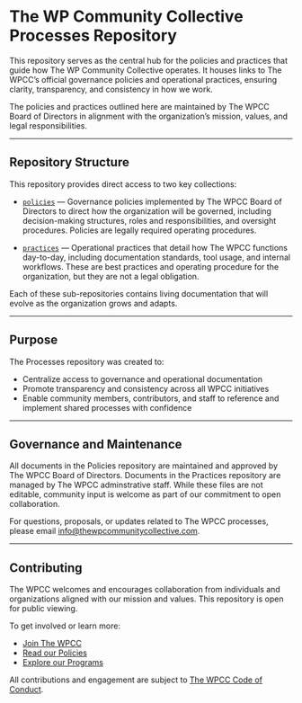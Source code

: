 # The WP Community Collective Processes Repository

This repository serves as the central hub for the policies and practices that guide how The WP Community Collective operates. It houses links to The WPCC’s official governance policies and operational practices, ensuring clarity, transparency, and consistency in how we work.

The policies and practices outlined here are maintained by The WPCC Board of Directors in alignment with the organization’s mission, values, and legal responsibilities.

---

## Repository Structure

This repository provides direct access to two key collections:

- [`policies`](https://github.com/thewpcommunitycollective/policies) — Governance policies implemented by The WPCC Board of Directors to direct how the organization will be governed, including decision-making structures, roles and responsibilities, and oversight procedures. Policies are legally required operating procedures.

- [`practices`](https://github.com/thewpcommunitycollective/practices) — Operational practices that detail how The WPCC functions day-to-day, including documentation standards, tool usage, and internal workflows. These are best practices and operating procedure for the organization, but they are not a legal obligation.

Each of these sub-repositories contains living documentation that will evolve as the organization grows and adapts.

---

## Purpose

The Processes repository was created to:

- Centralize access to governance and operational documentation
- Promote transparency and consistency across all WPCC initiatives
- Enable community members, contributors, and staff to reference and implement shared processes with confidence

---

## Governance and Maintenance

All documents in the Policies repository are maintained and approved by The WPCC Board of Directors. Documents in the Practices repository are managed by The WPCC adminstrative staff. While these files are not editable, community input is welcome as part of our commitment to open collaboration.

For questions, proposals, or updates related to The WPCC processes, please email [info@thewpcommunitycollective.com](mailto:info@thewpcommunitycollective.com).


---

## Contributing

The WPCC welcomes and encourages collaboration from individuals and organizations aligned with our mission and values. This repository is open for public viewing.

To get involved or learn more:

- [Join The WPCC](https://www.thewpcommunitycollective.com/join/)
- [Read our Policies](https://www.thewpcommunitycollective.com/about/organization-documents/)
- [Explore our Programs](https://github.com/thewpcommunitycollective/programs)

All contributions and engagement are subject to [The WPCC Code of Conduct](https://www.thewpcommunitycollective.com/about/code-of-conduct/).
